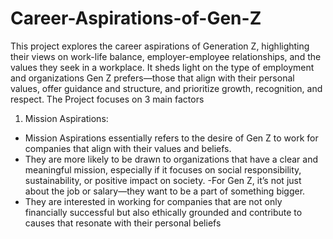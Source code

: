 # Career-Aspirations-of-Gen-Z
This project explores the career aspirations of Generation Z, highlighting their views on work-life balance, employer-employee relationships, and the values they seek in a workplace. It sheds light on the type of employment and organizations Gen Z prefers—those that align with their personal values, offer guidance and structure, and prioritize growth, recognition, and respect. 
The Project focuses on 3 main factors
1. Mission Aspirations:
  - Mission Aspirations essentially refers to the desire of Gen Z to work for companies that align with their values and beliefs.
 - They are more likely to be drawn to organizations that have a clear and meaningful mission, especially if it focuses
  on social responsibility, sustainability, or positive impact on society.
 -For Gen Z, it’s not just about the job or salary—they want to be a part of something bigger.
- They are interested in working for companies that are not only financially successful but also ethically grounded
 and contribute to causes that resonate with their personal beliefs
